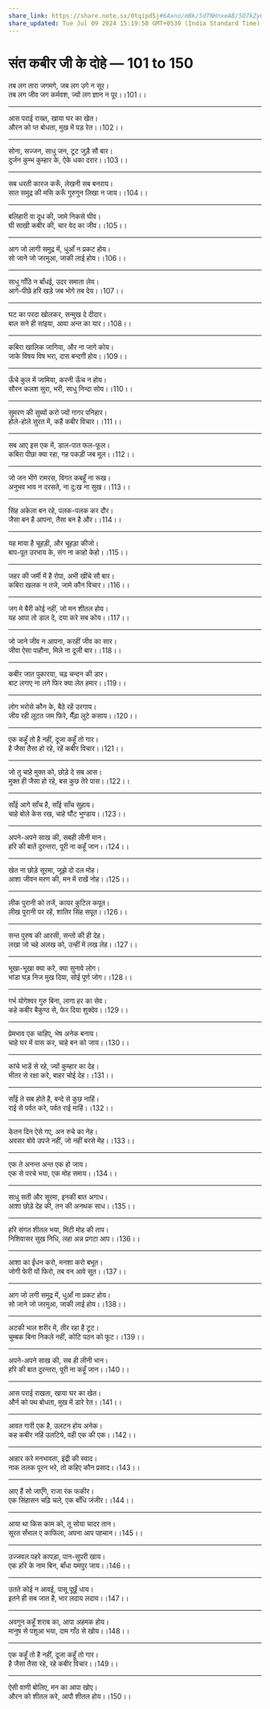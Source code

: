 ```yaml
---
share_link: https://share.note.sx/0tqipd5j#6Axno/mBk/5dTNHnxeAB/5O7kZyG1ziRqErOGHnoq18
share_updated: Tue Jul 09 2024 15:19:50 GMT+0530 (India Standard Time)
---
```


# **संत कबीर जी के दोहे — 101 to 150**

तब लग तारा जगमगे, जब लग उगे न सूर।\
तब लग जीव जग कर्मवश, ज्यों लग ज्ञान न पूर।।101।।

---

आस पराई राख्त, खाया घर का खेत।\
औरन को प्त बोधता, मुख में पड़ रेत।।102।।

---

सोना, सज्जन, साधु जन, टूट जुड़ै सौ बार।\
दुर्जन कुम्भ कुम्हार के, ऐके धका दरार।।103।।

---

सब धरती कारज करूँ, लेखनी सब बनराय।\
सात समुद्र की मसि करूँ गुरुगुन लिखा न जाय।।104।।

---

बलिहारी वा दूध की, जामे निकसे घीव।\
घी साखी कबीर की, चार वेद का जीव।।105।।

---

आग जो लागी समुद्र में, धुआँ न प्रकट होय।\
सो जाने जो जरमुआ, जाकी लाई होय।।106।।

---

साधु गाँठि न बाँधई, उदर समाता लेय।\
आगे-पीछे हरि खड़े जब भोगे तब देय।।107।।

---

घट का परदा खोलकर, सन्मुख दे दीदार।\
बाल सने ही सांइया, आवा अन्त का यार।।108।।

---

कबिरा खालिक जागिया, और ना जागे कोय।\
जाके विषय विष भरा, दास बन्दगी होय।।109।।

---

ऊँचे कुल में जामिया, करनी ऊँच न होय।\
सौरन कलश सुरा, भरी, साधु निन्दा सोय।।110।।

---

सुमरण की सुब्यों करो ज्यों गागर पनिहार।\
होले-होले सुरत में, कहैं कबीर विचार।।111।।

---

सब आए इस एक में, डाल-पात फल-फूल।\
कबिरा पीछा क्या रहा, गह पकड़ी जब मूल।।112।।

---

जो जन भीगे रामरस, विगत कबहूँ ना रूख।\
अनुभव भाव न दरसते, ना दु:ख ना सुख।।113।।

---

सिंह अकेला बन रहे, पलक-पलक कर दौर।\
जैसा बन है आपना, तैसा बन है और।।114।।

---

यह माया है चूहड़ी, और चूहड़ा कीजो।\
बाप-पूत उरभाय के, संग ना काहो केहो।।115।।

---

जहर की जर्मी में है रोपा, अभी खींचे सौ बार।\
कबिरा खलक न तजे, जामे कौन विचार।।116।।

---

जग मे बैरी कोई नहीं, जो मन शीतल होय।\
यह आपा तो डाल दे, दया करे सब कोय।।117।।

---

जो जाने जीव न आपना, करहीं जीव का सार।\
जीवा ऐसा पाहौना, मिले ना दूजी बार।।118।।

---

कबीर जात पुकारया, चढ़ चन्दन की डार।\
बाट लगाए ना लगे फिर क्या लेत हमार।।119।।

---

लोग भरोसे कौन के, बैठे रहें उरगाय।\
जीय रही लूटत जम फिरे, मैँढ़ा लुटे कसाय।।120।।

---

एक कहूँ तो है नहीं, दूजा कहूँ तो गार।\
है जैसा तैसा हो रहे, रहें कबीर विचार।।121।।

---

जो तु चाहे मुक्त को, छोड़े दे सब आस।\
मुक्त ही जैसा हो रहे, बस कुछ तेरे पास।।122।।

---

साँई आगे साँच है, साँई साँच सुहाय।\
चाहे बोले केस रख, चाहे घौंट भुण्डाय।।123।।

---

अपने-अपने साख की, सबही लीनी मान।\
हरि की बातें दुरन्तरा, पूरी ना कहूँ जान।।124।।

---

खेत ना छोड़े सूरमा, जूझे दो दल मोह।\
आशा जीवन मरण की, मन में राखें नोह।।125।।

---

लीक पुरानी को तजें, कायर कुटिल कपूत।\
लीख पुरानी पर रहें, शातिर सिंह सपूत।।126।।

---

सन्त पुरुष की आरसी, सन्तों की ही देह।\
लखा जो चहे अलख को, उन्हीं में लख लेह।।127।।

---

भूखा-भूखा क्या करे, क्या सुनावे लोग।\
भांडा घड़ निज मुख दिया, सोई पूर्ण जोग।।128।।

---

गर्भ योगेश्वर गुरु बिना, लागा हर का सेव।\
कहे कबीर बैकुण्ठ से, फेर दिया शुक्देव।।129।।

---

प्रेमभाव एक चाहिए, भेष अनेक बनाय।\
चाहे घर में वास कर, चाहे बन को जाय।।130।।

---

कांचे भाडें से रहे, ज्यों कुम्हार का देह।\
भीतर से रक्षा करे, बाहर चोई देह।।131।।

---

साँई ते सब होते है, बन्दे से कुछ नाहिं।\
राई से पर्वत करे, पर्वत राई माहिं।।132।।

---

केतन दिन ऐसे गए, अन रुचे का नेह।\
अवसर बोवे उपजे नहीं, जो नहीं बरसे मेह।।133।।

---

एक ते अनन्त अन्त एक हो जाय।\
एक से परचे भया, एक मोह समाय।।134।।

---

साधु सती और सूरमा, इनकी बात अगाध।\
आशा छोड़े देह की, तन की अनथक साध।।135।।

---

हरि संगत शीतल भया, मिटी मोह की ताप।\
निशिवासर सुख निधि, लहा अन्न प्रगटा आप।।136।।

---

आशा का ईंधन करो, मनशा करो बभूत।\
जोगी फेरी यों फिरो, तब वन आवे सूत।।137।।

---

आग जो लगी समुद्र में, धुआँ ना प्रकट होय।\
सो जाने जो जरमुआ, जाकी लाई होय।।138।।

---

अटकी भाल शरीर में, तीर रहा है टूट।\
चुम्बक बिना निकले नहीं, कोटि पठन को फूट।।139।।

---

अपने-अपने साख की, सब ही लीनी भान।\
हरि की बात दुरन्तरा, पूरी ना कहूँ जान।।140।।

---

आस पराई राखता, खाया घर का खेत।\
और्न को पथ बोधता, मुख में डारे रेत।।141।।

---

आवत गारी एक है, उलटन होय अनेक।\
कह कबीर नहिं उलटिये, वही एक की एक।।142।।

---

आहार करे मनभावता, इंद्री की स्वाद।\
नाक तलक पूरन भरे, तो कहिए कौन प्रसाद।।143।।

---

आए हैं सो जाएँगे, राजा रंक फकीर।\
एक सिंहासन चढ़ि चले, एक बाँधि जंजीर।।144।।

---

आया था किस काम को, तू सोया चादर तान।\
सूरत सँभाल ए काफिला, अपना आप पह्चान।।145।।

---

उज्जवल पहरे कापड़ा, पान-सुपरी खाय।\
एक हरि के नाम बिन, बाँधा यमपुर जाय।।146।।

---

उतते कोई न आवई, पासू पूछूँ धाय।\
इतने ही सब जात है, भार लदाय लदाय।।147।।

---

अवगुन कहूँ शराब का, आपा अहमक होय।\
मानुष से पशुआ भया, दाम गाँठ से खोय।।148।।

---

एक कहूँ तो है नहीं, दूजा कहूँ तो गार।\
है जैसा तैसा रहे, रहे कबीर विचार।।149।।

---

ऐसी वाणी बोलिए, मन का आपा खोए।\
औरन को शीतल करे, आपौ शीतल होय।।150।।
